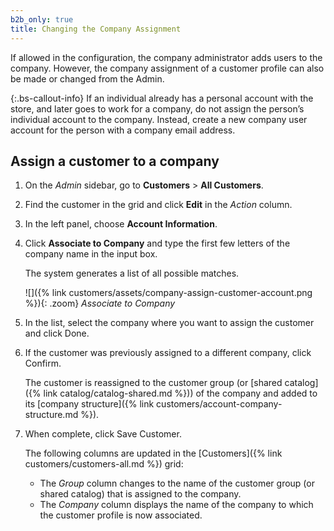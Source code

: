 ```yaml
---
b2b_only: true
title: Changing the Company Assignment
---
```


If allowed in the configuration, the company administrator adds users to the company. However, the company assignment of a customer profile can also be made or changed from the Admin.

{:.bs-callout-info}
If an individual already has a personal account with the store, and later goes to work for a company, do not assign the person’s individual account to the company. Instead, create a new company user account for the person with a company email address.

## Assign a customer to a company

1. On the _Admin_ sidebar, go to **Customers** > **All Customers**.

1. Find the customer in the grid and click **Edit** in the _Action_ column.

1. In the left panel, choose **Account Information**.

1. Click **Associate to Company** and type the first few letters of the company name in the input box.

   The system generates a list of all possible matches.

   ![]({% link customers/assets/company-assign-customer-account.png %}){: .zoom}
   _Associate to Company_

1. In the list, select the company where you want to assign the customer and click <span class="btn">Done</span>.

1. If the customer was previously assigned to a different company, click <span class="btn">Confirm</span>.

   The customer is reassigned to the customer group (or [shared catalog]({% link catalog/catalog-shared.md %})) of the company and added to its [company structure]({% link customers/account-company-structure.md %}).

1. When complete, click <span class="btn">Save Customer</span>.

   The following columns are updated in the [Customers]({% link customers/customers-all.md %}) grid:

   - The _Group_ column changes to the name of the customer group (or shared catalog) that is assigned to the company.
   - The _Company_ column displays the name of the company to which the customer profile is now associated.
